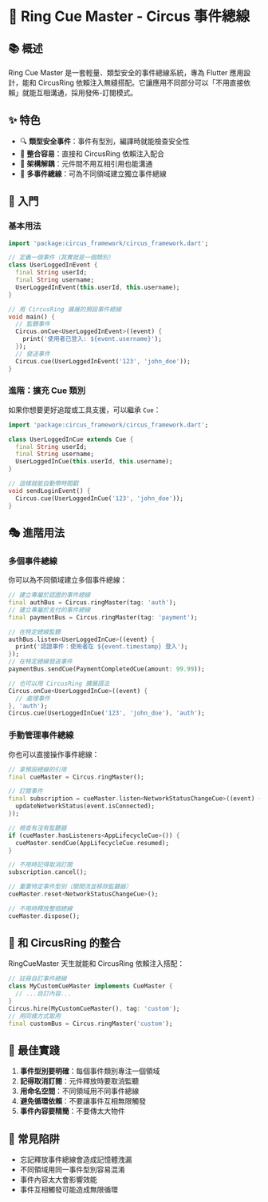 # 🎪 Ring Cue Master - Circus 事件總線

## 📚 概述

Ring Cue Master 是一套輕量、類型安全的事件總線系統，專為 Flutter 應用設計，能和 CircusRing 依賴注入無縫搭配。它讓應用不同部分可以「不用直接依賴」就能互相溝通，採用發佈-訂閱模式。

## ✨ 特色

- 🔍 **類型安全事件**：事件有型別，編譯時就能檢查安全性
- 🚀 **整合容易**：直接和 CircusRing 依賴注入配合
- 🧩 **架構解耦**：元件間不用互相引用也能溝通
- 🔄 **多事件總線**：可為不同領域建立獨立事件總線

## 🏁 入門

### 基本用法

```dart
import 'package:circus_framework/circus_framework.dart';

// 定義一個事件（其實就是一個類別）
class UserLoggedInEvent {
  final String userId;
  final String username;
  UserLoggedInEvent(this.userId, this.username);
}

// 用 CircusRing 擴展的預設事件總線
void main() {
  // 監聽事件
  Circus.onCue<UserLoggedInEvent>((event) {
    print('使用者已登入: ${event.username}');
  });
  // 發送事件
  Circus.cue(UserLoggedInEvent('123', 'john_doe'));
}
```

### 進階：擴充 Cue 類別

如果你想要更好追蹤或工具支援，可以繼承 `Cue`：

```dart
import 'package:circus_framework/circus_framework.dart';

class UserLoggedInCue extends Cue {
  final String userId;
  final String username;
  UserLoggedInCue(this.userId, this.username);
}

// 這樣就能自動帶時間戳
void sendLoginEvent() {
  Circus.cue(UserLoggedInCue('123', 'john_doe'));
}
```

## 🎭 進階用法

### 多個事件總線

你可以為不同領域建立多個事件總線：

```dart
// 建立專屬於認證的事件總線
final authBus = Circus.ringMaster(tag: 'auth');
// 建立專屬於支付的事件總線
final paymentBus = Circus.ringMaster(tag: 'payment');

// 在特定總線監聽
authBus.listen<UserLoggedInCue>((event) {
  print('認證事件：使用者在 ${event.timestamp} 登入');
});
// 在特定總線發送事件
paymentBus.sendCue(PaymentCompletedCue(amount: 99.99));

// 也可以用 CircusRing 擴展語法
Circus.onCue<UserLoggedInCue>((event) {
  // 處理事件
}, 'auth');
Circus.cue(UserLoggedInCue('123', 'john_doe'), 'auth');
```

### 手動管理事件總線

你也可以直接操作事件總線：

```dart
// 拿預設總線的引用
final cueMaster = Circus.ringMaster();

// 訂閱事件
final subscription = cueMaster.listen<NetworkStatusChangeCue>((event) {
  updateNetworkStatus(event.isConnected);
});

// 檢查有沒有監聽器
if (cueMaster.hasListeners<AppLifecycleCue>()) {
  cueMaster.sendCue(AppLifecycleCue.resumed);
}

// 不用時記得取消訂閱
subscription.cancel();

// 重置特定事件型別（關閉流並移除監聽器）
cueMaster.reset<NetworkStatusChangeCue>();

// 不用時釋放整個總線
cueMaster.dispose();
```

## 🔧 和 CircusRing 的整合

RingCueMaster 天生就能和 CircusRing 依賴注入搭配：

```dart
// 註冊自訂事件總線
class MyCustomCueMaster implements CueMaster {
  // ...自訂內容...
}
Circus.hire(MyCustomCueMaster(), tag: 'custom');
// 用同樣方式取用
final customBus = Circus.ringMaster('custom');
```

## 📝 最佳實踐

1. **事件型別要明確**：每個事件類別專注一個領域
2. **記得取消訂閱**：元件釋放時要取消監聽
3. **用命名空間**：不同領域用不同事件總線
4. **避免循環依賴**：不要讓事件互相無限觸發
5. **事件內容要精簡**：不要傳太大物件

## 🚨 常見陷阱

- 忘記釋放事件總線會造成記憶體洩漏
- 不同領域用同一事件型別容易混淆
- 事件內容太大會影響效能
- 事件互相觸發可能造成無限循環